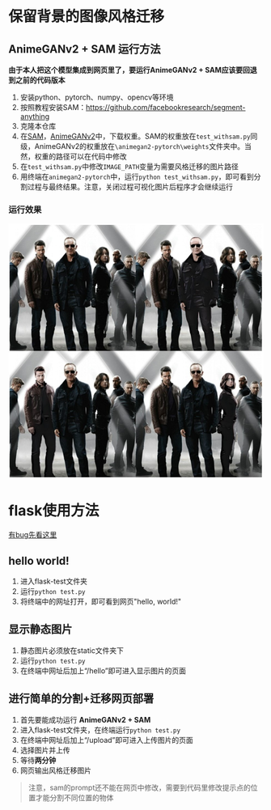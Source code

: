 # 保留背景的图像风格迁移

## AnimeGANv2 + SAM 运行方法

**由于本人把这个模型集成到网页里了，要运行AnimeGANv2 + SAM应该要回退到之前的代码版本**
1. 安装python、pytorch、numpy、opencv等环境
2. 按照教程安装SAM：https://github.com/facebookresearch/segment-anything
3. 克隆本仓库
4. 在[SAM](https://github.com/facebookresearch/segment-anything#model-checkpoints)，[AnimeGANv2](https://github.com/bryandlee/animegan2-pytorch/tree/main/weights)中，下载权重。SAM的权重放在`test_withsam.py`同级，AnimeGANv2的权重放在`\animegan2-pytorch\weights`文件夹中。当然，权重的路径可以在代码中修改
5. 在`test_withsam.py`中修改`IMAGE_PATH`变量为需要风格迁移的图片路径
6. 用终端在`animegan2-pytorch`中，运行`python test_withsam.py`，即可看到分割过程与最终结果。注意，关闭过程可视化图片后程序才会继续运行

### 运行效果

![原图](/animegan2-pytorch/samples/results/拼图.jpg "原图")

# flask使用方法

[有bug先看这里](https://blog.csdn.net/qq_39548074/article/details/104414158)
## hello world!
1. 进入flask-test文件夹
2. 运行`python test.py`
3. 将终端中的网址打开，即可看到网页"hello, world!"

## 显示静态图片
1. 静态图片必须放在static文件夹下
2. 运行`python test.py`
3. 在终端中网址后加上“/hello”即可进入显示图片的页面
## 进行简单的分割+迁移网页部署
1. 首先要能成功运行 **AnimeGANv2 + SAM**
2. 进入flask-test文件夹，在终端运行`python test.py`
3. 在终端中网址后加上“/upload”即可进入上传图片的页面
4. 选择图片并上传
5. 等待**两分钟**
6. 网页输出风格迁移图片
> 注意，sam的prompt还不能在网页中修改，需要到代码里修改提示点的位置才能分割不同位置的物体
